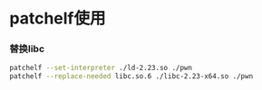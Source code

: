 # patchelf使用

### 替换libc

```bash
patchelf --set-interpreter ./ld-2.23.so ./pwn
patchelf --replace-needed libc.so.6 ./libc-2.23-x64.so ./pwn
```

